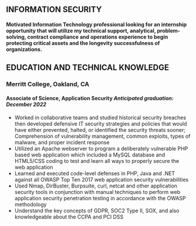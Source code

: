 ## INFORMATION SECURITY
#### Motivated Information Technology professional looking for an internship opportunity that will utilize my technical support, analytical, problem-solving, contract compliance and operations experience to begin protecting critical assets and the longevity successfulness of organizations.

## EDUCATION AND TECHNICAL KNOWLEDGE
### Merritt College, Oakland, CA
#### Associate of Science, Application Security	                                                                    *Anticipated graduation: December 2022*
* Worked in collaborative teams and studied historical security breaches then developed defensive IT security strategies and policies that would have either prevented, halted, or identified the security threats sooner; Comprehension of vulnerability management, common exploits, types of malware, and proper incident response
* Utilized an Apache webserver to program a deliberately vulnerable PHP based web application which included a MySQL database and HTML5/CSS coding to test and learn all ways to properly secure the web application
* Learned and executed code-level defenses in PHP, Java and .NET against all OWASP Top Ten 2017 web application security vulnerabilities
* Used Nmap, DirBuster, Burpsuite, curl, netcat and other application security tools in conjunction with manual techniques to perform web application security penetration testing in accordance with the OWASP methodology
* Understand the key concepts of GDPR, SOC2 Type II, SOX, and also knowledgeable about the CCPA and PCI DSS 

